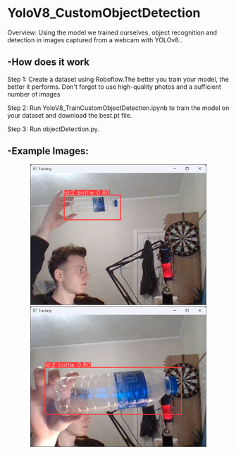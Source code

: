 <h1>YoloV8_CustomObjectDetection</h1>

<p>Overview: Using the model we trained ourselves, object recognition and detection in images captured from a webcam with YOLOv8..</p>

## **-How does it work**
<p>Step 1: Create a dataset using Roboflow.The better you train your model, the better it performs. Don't forget to use high-quality photos and a sufficient number of images</p>
<p>Step 2: Run YoloV8_TrainCustomObjectDetection.ipynb to train the model on your dataset and download the best.pt file.</p>
<p>Step 3: Run objectDetection.py.</p>

## **-Example Images:**
<p align="center">
  <img src="https://github.com/olcaykoyuturk/YoloV8_CustomObjectDetection/blob/main/img/Screenshot%202023-12-27%20170412.png?raw=true" alt="Upload Step 1" width="400">
  <img src="https://github.com/olcaykoyuturk/YoloV8_CustomObjectDetection/blob/main/img/Screenshot%202023-12-27%20170340.png?raw=true" alt="Upload Step 2" width="400">
</p>
